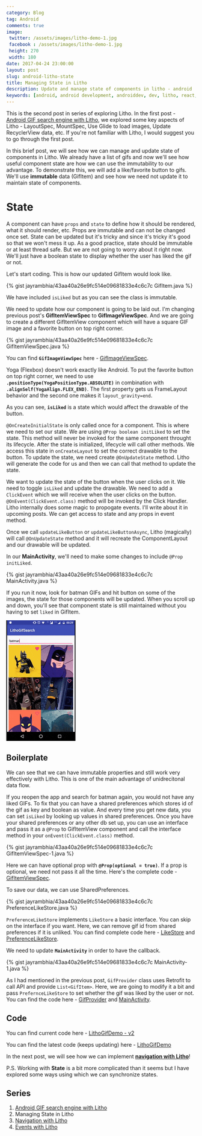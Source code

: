 ```yaml
---
category: Blog
tag: Android
comments: true
image:
 twitter: /assets/images/litho-demo-1.jpg
 facebook : /assets/images/litho-demo-1.jpg
 height: 270
 width: 180
date: 2017-04-24 23:00:00
layout: post
slug: android-litho-state
title: Managing State in Litho
description: Update and manage state of components in litho - android
keywords: [android, android development, androiddev, dev, litho, react, ui, gif, gifs, search, engine, facebook, open source, recyclerview, props, state]
---
```


This is the second post in series of exploring Litho. In the first post - [Android GIF search engine with Litho](/blog/android-litho-gifs), we explored some key aspects of Litho - LayoutSpec, MountSpec, Use Glide to load images, Update RecyclerView data, etc. If you're not familiar with Litho, I would suggest you to go through the first post.

In this brief post, we will see how we can manage and update state of components in Litho. We already have a list of gifs and now we'll see how useful component state are how we can use the immutability to our advantage. To demonstrate this, we will add a like/favorite button to gifs. We'll use **immutable** data (GifItem) and see how we need not update it to maintain state of components.

# State

A component can have `props` and `state` to define how it should be rendered, what it should render, etc. Props are immutable and can not be changed once set. State can be updated but it's tricky and since it's tricky it's good so that we won't mess it up. As a good practice, state should be immutable or at least thread safe. But we are not going to worry about it right now. We'll just have a boolean state to display whether the user has liked the gif or not.

Let's start coding. This is how our updated GifItem would look like.

{% gist jayrambhia/43aa40a26e9fc514e09681833e4c6c7c GifItem.java %}

We have included `isLiked` but as you can see the class is immutable.

We need to update how our component is going to be laid out. I'm changing previous post's **GifItemViewSpec** to **GifImageViewSpec**. And we are going to create a different GifItemView component which will have a square GIF image and a favorite button on top right corner.

{% gist jayrambhia/43aa40a26e9fc514e09681833e4c6c7c GifItemViewSpec.java %}

You can find **`GifImageViewSpec`** here - [GifImageViewSpec](https://github.com/jayrambhia/LithoGifSearch/blob/v2/app/src/main/java/com/fenchtose/lithogifsearch/components/GifImageViewSpec.java).

Yoga (Flexbox) doesn't work exactly like Android. To put the favorite button on top right corner, we need to use **`.positionType(YogaPositionType.ABSOLUTE)`** in combination with **`.alignSelf(YogaAlign.FLEX_END)`**. The first property gets us FrameLayout behavior and the second one makes it `layout_gravity=end`.

As you can see, **`isLiked`** is a state which would affect the drawable of the button.

`@OnCreateInitialState` is only called once for a component. This is where we need to set our state. We are using `@Prop boolean initLiked` to set the state. This method will never be invoked for the same component throught its lifecycle. After the state is initialized, lifecycle will call other methods. We access this state in `onCreateLayout` to set the correct drawable to the button. To update the state, we need create `@OnUpdateState` method. Litho will generate the code for us and then we can call that method to update the state.

We want to update the state of the button when the user clicks on it. We need to toggle `isLiked` and update the drawable. We need to add a `ClickEvent` which we will receive when the user clicks on the button. `@OnEvent(ClickEvent.class)` method will be invoked by the Click Handler. Litho internally does some magic to propogate events. I'll write about it in upcoming posts. We can get access to state and any props in event method.

Once we call `updateLikeButton` or `updateLikeButtonAsync`, Litho (magically) will call `@OnUpdateState` method and it will recreate the ComponentLayout and our drawable will be updated.

In our **MainActivity**, we'll need to make some changes to include `@Prop initLiked`.

{% gist jayrambhia/43aa40a26e9fc514e09681833e4c6c7c MainActivity.java %}

If you run it now, look for batman GIFs and hit button on some of the images, the state for those components will be updated. When you scroll up and down, you'll see that component state is still maintained without you having to set `liked` in GifItem.

![litho-state-gif](/assets/images/litho-state-demo.gif)

## Boilerplate
We can see that we can have immutable properties and still work very effectively with Litho. This is one of the main advantage of unidrecitonal data flow. 

If you reopen the app and search for batman again, you would not have any liked GIFs. To fix that you can have a shared preferences which stores id of the gif as key and boolean as value. And every time you get new data, you can set `isLiked` by looking up values in shared preferences. Once you have your shared preferences or any other db set up, you can use an interface and pass it as a `@Prop` to GifItemView component and call the interface method in your `onEvent(ClickEvent.class)` method.

{% gist jayrambhia/43aa40a26e9fc514e09681833e4c6c7c GifItemViewSpec-1.java %}

Here we can have optional prop with **`@Prop(optional = true)`**. If a prop is optional, we need not pass it all the time. Here's the complete code - [GifItemViewSpec](https://github.com/jayrambhia/LithoGifSearch/blob/v2/app/src/main/java/com/fenchtose/lithogifsearch/components/GifItemViewSpec.java).

To save our data, we can use SharedPreferences.

{% gist jayrambhia/43aa40a26e9fc514e09681833e4c6c7c PreferenceLikeStore.java %}

`PreferenceLikeStore` implements `LikeStore` a basic interface. You can skip on the interface if you want. Here, we can remove gif id from shared preferences if it is unliked.
You can find complete code here - [LikeStore](https://github.com/jayrambhia/LithoGifSearch/blob/v2/app/src/main/java/com/fenchtose/lithogifsearch/models/db/LikeStore.java) and [PreferenceLikeStore](https://github.com/jayrambhia/LithoGifSearch/blob/v2/app/src/main/java/com/fenchtose/lithogifsearch/models/db/PreferenceLikeStore.java).

We need to update **`MainActivity`** in order to have the callback.

{% gist jayrambhia/43aa40a26e9fc514e09681833e4c6c7c MainActivity-1.java %}

As I had mentioned in the previous post, `GifProvider` class uses Retrofit to call API and provide `List<GifItem>`. Here, we are going to modify it a bit and pass `PrefernceLikeStore` to set whether the gif was liked by the user or not. You can find the code here - [GifProvider](https://github.com/jayrambhia/LithoGifSearch/blob/v2/app/src/main/java/com/fenchtose/lithogifsearch/models/api/GifProvider.java) and [MainActivity](https://github.com/jayrambhia/LithoGifSearch/blob/v2/app/src/main/java/com/fenchtose/lithogifsearch/MainActivity.java).

## Code
You can find current code here - [LithoGifDemo - v2](https://github.com/jayrambhia/LithoGifSearch/tree/v2)

You can find the latest code (keeps updating) here - [LithoGifDemo](https://github.com/jayrambhia/LithoGifSearch)

In the next post, we will see how we can implement **[navigation with Litho](/blog/android-litho-navigation)**!

P.S. Working with **State** is a bit more complicated than it seems but I have explored some ways using which we can synchronize states.

## Series

 1. [Android GIF search engine with Litho](/blog/android-litho-gifs)
 2. Managing State in Litho
 3. [Navigation with Litho](/blog/android-litho-navigation)
 4. [Events with Litho](/blog/android-litho-events)